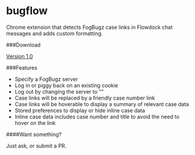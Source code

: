 bugflow
=======

Chrome extension that detects FogBugz case links in Flowdock chat messages and adds custom formatting.

###Download

[Version 1.0](https://github.com/randymarsh77/bugflow/blob/master/package/bugflow-1.0.crx?raw=true)

###Features

- Specify a FogBugz server
- Log in or piggy back on an existing cookie
- Log out by changing the server to ""
- Case links will be replaced by a friendly case number link
- Case links will be hoverable to display a summary of relevant case data
- Stored preferences to display or hide inline case data
- Inline case data includes case number and title to avoid the need to hover on the link

####Want something?

Just ask, or submit a PR.
